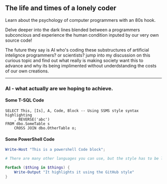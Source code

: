 ## The life and times of a lonely coder

Learn about the psychology of computer programmers with an 80s hook.

Delve deeper into the dark lines blended between a programmers 
subconcious and experience the human condition inputed by our very own source code!

The future they say is AI who's coding these substructures of artificial intelignce programmers? or scientists?
jump into my discussion on this curious topic and find out what really is making society want this to advance
and why its being implimented without underdstanding the costs of our own creations.

---

### AI - what actually are we hoping to achieve.

#### Some T-SQL Code

```tsql
SELECT This, [Is], A, Code, Block -- Using SSMS style syntax highlighting
    , REVERSE('abc')
FROM dbo.SomeTable s
    CROSS JOIN dbo.OtherTable o;
```

#### Some PowerShell Code

```powershell
Write-Host "This is a powershell Code block";

# There are many other languages you can use, but the style has to be loaded first

ForEach ($thing in $things) {
    Write-Output "It highlights it using the GitHub style"
}
```
